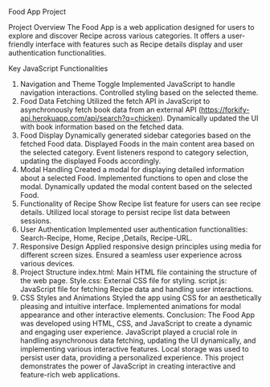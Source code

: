 Food App Project

Project Overview
The Food App is a web application designed for users to explore and discover Recipe across various categories. It offers a user-friendly interface with features such as Recipe details display and user authentication functionalities.

Key JavaScript Functionalities
1. Navigation and Theme Toggle
Implemented JavaScript to handle navigation interactions.
Controlled styling based on the selected theme.
2. Food Data Fetching
Utilized the fetch API in JavaScript to asynchronously fetch book data from an external API (https://forkify-api.herokuapp.com/api/search?q=chicken).
Dynamically updated the UI with book information based on the fetched data.
3. Food Display
Dynamically generated sidebar categories based on the fetched Food data.
Displayed Foods in the main content area based on the selected category.
Event listeners respond to category selection, updating the displayed Foods accordingly.
4. Modal Handling
Created a modal for displaying detailed information about a selected Food.
Implemented functions to open and close the modal.
Dynamically updated the modal content based on the selected Food.
5. Functionality of Recipe
Show Recipe list feature for users can see recipe details.
Utilized local storage to persist recipe list data between sessions.
6. User Authentication
Implemented user authentication functionalities: Search-Recipe, Home, Recipe ,Details, Recipe-URL.
7. Responsive Design
Applied responsive design principles using media for different screen sizes.
Ensured a seamless user experience across various devices.
8. Project Structure
index.html: Main HTML file containing the structure of the web page.
Style.css: External CSS file for styling.
script.js: JavaScript file for fetching Recipe data and handling user interactions.
9. CSS Styles and Animations
Styled the app using CSS for an aesthetically pleasing and intuitive interface.
Implemented animations for modal appearance and other interactive elements.
Conclusion:
The Food App was developed using HTML, CSS, and JavaScript to create a dynamic and engaging user experience. JavaScript played a crucial role in handling asynchronous data fetching, updating the UI dynamically, and implementing various interactive features. Local storage was used to persist user data, providing a personalized experience. This project demonstrates the power of JavaScript in creating interactive and feature-rich web applications.
